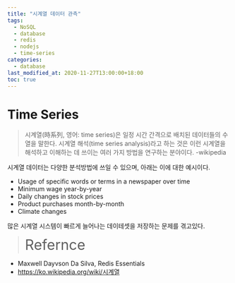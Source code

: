 ```yaml
---
title: "시계열 데이터 관측"
tags:
  - NoSQL
  - database
  - redis
  - nodejs
  - time-series
categories:
  - database
last_modified_at: 2020-11-27T13:00:00+18:00
toc: true
---
```

<script type="text/javascript"
src="https://cdn.mathjax.org/mathjax/latest/MathJax.js?config=TeX-AMS_HTML">
</script>


# Time Series

>시계열(時系列, 영어: time series)은 일정 시간 간격으로 배치된 데이터들의 수열을 말한다. 시계열 해석(time series analysis)라고 하는 것은 이런 시계열을 해석하고 이해하는 데 쓰이는 여러 가지 방법을 연구하는 분야이다.
-wikipedia

시계열 데이터는 다양한 분석방법에 쓰일 수 있으며, 아래는 이에 대한 예시이다.

- Usage of specific words or terms in a newspaper over time
- Minimum wage year-by-year
- Daily changes in stock prices
- Product purchases month-by-month
- Climate changes

많은 시계열 시스템이 빠르게 늘어나는 데이테셋을 저장하는 문제를 겪고있다.


><font size="6">Refernce</font>
- Maxwell Dayvson Da Silva, Redis Essentials
- https://ko.wikipedia.org/wiki/시계열
